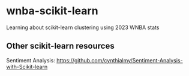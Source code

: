 # wnba-scikit-learn
Learning about scikit-learn clustering using 2023 WNBA stats

## Other scikit-learn resources
Sentiment Analysis: https://github.com/cynthialmy/Sentiment-Analysis-with-Scikit-learn
